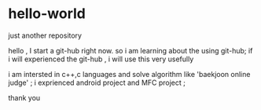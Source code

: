 # hello-world
just another repository

hello , I start a git-hub right now.
so i am learning about the using git-hub;
if i will experienced the git-hub , i will use this very usefully

i am intersted in c++,c languages and solve algorithm like 'baekjoon online judge' ;
i exprienced android project and MFC project ;

thank you
